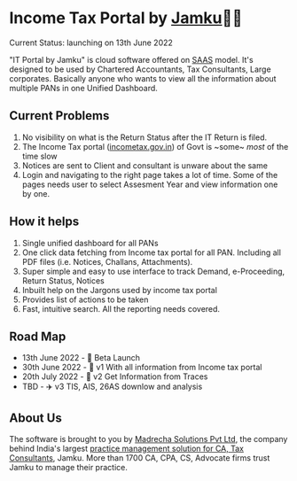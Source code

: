# Income Tax Portal by [Jamku](https://madrecha.com/jamku/)👩‍🦰
Current Status: launching on 13th June 2022

"IT Portal by Jamku" is cloud software offered on [SAAS](https://en.wikipedia.org/wiki/Software_as_a_service) model. It's designed to be used by Chartered Accountants, Tax Consultants, Large corporates. Basically anyone who wants to view all the information about multiple PANs in one Unified Dashboard.

## Current Problems
1. No visibility on what is the Return Status after the IT Return is filed.
1. The Income Tax portal ([incometax.gov.in](https://www.incometax.gov.in/iec/foportal)) of Govt is ~some~ _most_ of the time slow
1. Notices are sent to Client and consultant is unware about the same
1. Login and navigating to the right page takes a lot of time. Some of the pages needs user to select Assesment Year and view information one by one.

## How it helps
1. Single unified dashboard for all PANs 
1. One click data fetching from Income tax portal for all PAN. Including all PDF files (i.e. Notices, Challans, Attachments).
1. Super simple and easy to use interface to track Demand, e-Proceeding, Return Status, Notices
1. Inbuilt help on the Jargons used by income tax portal
1. Provides list of actions to be taken
1. Fast, intuitive search. All the reporting needs covered.


## Road Map
* 13th June 2022 - 🐛 Beta Launch
* 30th June 2022 - 🦋 v1 With all information from Income tax portal
* 20th July 2022 - 🚗 v2 Get Information from Traces
* TBD - ✈️ v3 TIS, AIS, 26AS downlow and analysis 


## About Us
The software is brought to you by [Madrecha Solutions Pvt Ltd](https://www.linkedin.com/company/madrecha-and-company/), the company behind India's largest [practice management solution for CA, Tax Consultants](https://madrecha.com/jamku/), Jamku. More than 1700 CA, CPA, CS, Advocate firms trust Jamku to manage their practice. 
